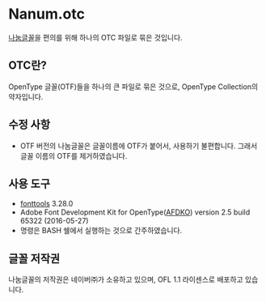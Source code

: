 Nanum.otc
=========

[나눔글꼴](http://hangeul.naver.com/2017/nanum)을 편의를 위해 하나의 OTC 파일로 묶은 것입니다.

OTC란?
------

OpenType 글꼴(OTF)들을 하나의 큰 파일로 묶은 것으로, OpenType Collection의 약자입니다.

수정 사항
---------

* OTF 버전의 나눔글꼴은 글꼴이름에 OTF가 붙어서, 사용하기 불편합니다. 그래서 글꼴 이름의 OTF를 제거하였습니다.

사용 도구
---------

* [fonttools](https://github.com/fonttools/fonttools) 3.28.0
* Adobe Font Development Kit for OpenType([AFDKO](https://www.adobe.com/devnet/opentype/afdko.html)) version 2.5 build 65322 (2016-05-27)
* 명령은 BASH 쉘에서 실행하는 것으로 간주하였습니다.

글꼴 저작권
-----------

나눔글꼴의 저작권은 네이버㈜가 소유하고 있으며, OFL 1.1 라이센스로 배포하고 있습니다.

